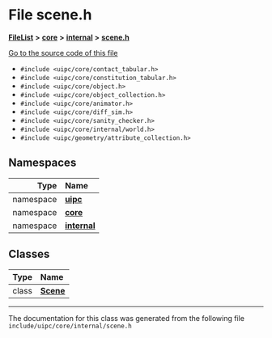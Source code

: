 

# File scene.h



[**FileList**](files.md) **>** [**core**](dir_eca9d1283f7cad9ff89c5ab44937d4d9.md) **>** [**internal**](dir_115c6c39d81d30f3e74f2509c90b0b60.md) **>** [**scene.h**](internal_2scene_8h.md)

[Go to the source code of this file](internal_2scene_8h_source.md)



* `#include <uipc/core/contact_tabular.h>`
* `#include <uipc/core/constitution_tabular.h>`
* `#include <uipc/core/object.h>`
* `#include <uipc/core/object_collection.h>`
* `#include <uipc/core/animator.h>`
* `#include <uipc/core/diff_sim.h>`
* `#include <uipc/core/sanity_checker.h>`
* `#include <uipc/core/internal/world.h>`
* `#include <uipc/geometry/attribute_collection.h>`













## Namespaces

| Type | Name |
| ---: | :--- |
| namespace | [**uipc**](namespaceuipc.md) <br> |
| namespace | [**core**](namespaceuipc_1_1core.md) <br> |
| namespace | [**internal**](namespaceuipc_1_1core_1_1internal.md) <br> |


## Classes

| Type | Name |
| ---: | :--- |
| class | [**Scene**](classuipc_1_1core_1_1internal_1_1_scene.md) <br> |



















































------------------------------
The documentation for this class was generated from the following file `include/uipc/core/internal/scene.h`

